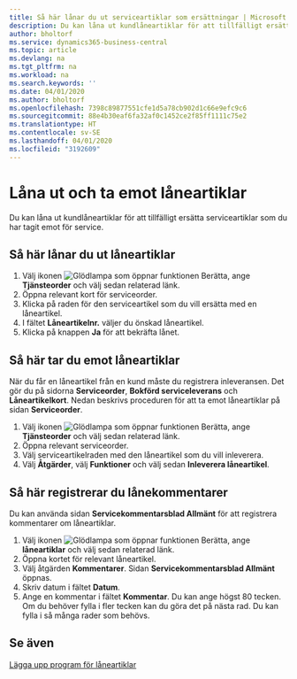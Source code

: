 ```yaml
---
title: Så här lånar du ut serviceartiklar som ersättningar | Microsoft Docs
description: Du kan låna ut kundlåneartiklar för att tillfälligt ersätta serviceartiklar som du har tagit emot för service.
author: bholtorf
ms.service: dynamics365-business-central
ms.topic: article
ms.devlang: na
ms.tgt_pltfrm: na
ms.workload: na
ms.search.keywords: ''
ms.date: 04/01/2020
ms.author: bholtorf
ms.openlocfilehash: 7398c89877551cfe1d5a78cb902d1c66e9efc9c6
ms.sourcegitcommit: 88e4b30eaf6fa32af0c1452ce2f85ff1111c75e2
ms.translationtype: HT
ms.contentlocale: sv-SE
ms.lasthandoff: 04/01/2020
ms.locfileid: "3192609"
---
```

# <a name="lend-and-receive-loaners"></a>Låna ut och ta emot låneartiklar
Du kan låna ut kundlåneartiklar för att tillfälligt ersätta serviceartiklar som du har tagit emot för service.  
  
## <a name="to-lend-a-loaner-item"></a>Så här lånar du ut låneartiklar    
1. Välj ikonen ![Glödlampa som öppnar funktionen Berätta](media/ui-search/search_small.png "Berätta vad du vill göra"), ange **Tjänsteorder** och välj sedan relaterad länk.  
2. Öppna relevant kort för serviceorder.  
3. Klicka på raden för den serviceartikel som du vill ersätta med en låneartikel.  
4. I fältet **Låneartikelnr.** väljer du önskad låneartikel.  
5. Klicka på knappen **Ja** för att bekräfta lånet.  

## <a name="to-receive-a-loaner"></a>Så här tar du emot låneartiklar  
När du får en låneartikel från en kund måste du registrera inleveransen. Det gör du på sidorna **Serviceorder**, **Bokförd serviceleverans** och **Låneartikelkort**. Nedan beskrivs proceduren för att ta emot låneartiklar på sidan **Serviceorder**.  
  
1. Välj ikonen ![Glödlampa som öppnar funktionen Berätta](media/ui-search/search_small.png "Berätta vad du vill göra"), ange **Tjänsteorder** och välj sedan relaterad länk.  
2. Öppna relevant serviceorder.  
3. Välj serviceartikelraden med den låneartikel som du vill inleverera.  
4. Välj **Åtgärder**, välj **Funktioner** och välj sedan **Inleverera låneartikel**.  

## <a name="to-register-loaner-comments"></a>Så här registrerar du lånekommentarer  
Du kan använda sidan **Servicekommentarsblad Allmänt** för att registrera kommentarer om låneartiklar.  
  
1. Välj ikonen ![Glödlampa som öppnar funktionen Berätta](media/ui-search/search_small.png "Berätta vad du vill göra"), ange **låneartiklar** och välj sedan relaterad länk.  
2. Öppna kortet för relevant låneartikel.  
3. Välj åtgärden **Kommentarer**. Sidan **Servicekommentarsblad Allmänt** öppnas.  
4. Skriv datum i fältet **Datum**.  
5. Ange en kommentar i fältet **Kommentar**. Du kan ange högst 80 tecken. Om du behöver fylla i fler tecken kan du göra det på nästa rad. Du kan fylla i så många rader som behövs.  
  
## <a name="see-also"></a>Se även  
[Lägga upp program för låneartiklar](service-how-setup-loaner-program.md)   

